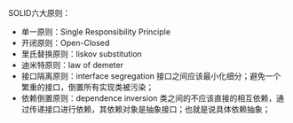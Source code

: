 
SOLID六大原则：
- 单一原则：Single Responsibility Principle
- 开闭原则：Open-Closed
- 里氏替换原则：liskov substitution
- 迪米特原则：law of demeter
- 接口隔离原则：interface  segregation
接口之间应该最小化细分；避免一个繁重的接口，倒置所有实现类被污染；
- 依赖倒置原则：dependence inversion
类之间的不应该直接的相互依赖，通过传递接口进行依赖，其依赖对象是抽象接口；也就是说具体依赖抽象；